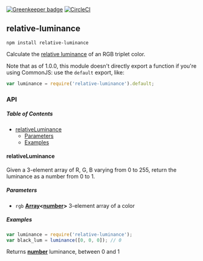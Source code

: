 [![Greenkeeper badge](https://badges.greenkeeper.io/tmcw/relative-luminance.svg)](https://greenkeeper.io/)
[![CircleCI](https://circleci.com/gh/tmcw/relative-luminance/tree/master.svg?style=svg)](https://circleci.com/gh/tmcw/relative-luminance/tree/master)

## relative-luminance

    npm install relative-luminance

Calculate the [relative luminance](http://www.w3.org/TR/2008/REC-WCAG20-20081211/#relativeluminancedef) of
an RGB triplet color.

Note that as of 1.0.0, this module doesn't directly export a function if you're using
CommonJS: use the `default` export, like:

```js
var luminance = require('relative-luminance').default;
```

### API

<!-- Generated by documentation.js. Update this documentation by updating the source code. -->

##### Table of Contents

-   [relativeLuminance](#relativeluminance)
    -   [Parameters](#parameters)
    -   [Examples](#examples)

#### relativeLuminance

Given a 3-element array of R, G, B varying from 0 to 255, return the luminance
as a number from 0 to 1.

##### Parameters

-   `rgb` **[Array](https://developer.mozilla.org/docs/Web/JavaScript/Reference/Global_Objects/Array)&lt;[number](https://developer.mozilla.org/docs/Web/JavaScript/Reference/Global_Objects/Number)>** 3-element array of a color

##### Examples

```javascript
var luminance = require('relative-luminance');
var black_lum = luminance([0, 0, 0]); // 0
```

Returns **[number](https://developer.mozilla.org/docs/Web/JavaScript/Reference/Global_Objects/Number)** luminance, between 0 and 1

